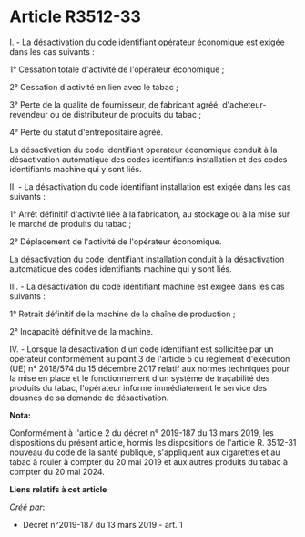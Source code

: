 # Article R3512-33

I. - La désactivation du code identifiant opérateur économique est exigée dans les cas suivants :

1° Cessation totale d'activité de l'opérateur économique ;

2° Cessation d'activité en lien avec le tabac ;

3° Perte de la qualité de fournisseur, de fabricant agréé, d'acheteur-revendeur ou de distributeur de produits du tabac ;

4° Perte du statut d'entrepositaire agréé.

La désactivation du code identifiant opérateur économique conduit à la désactivation automatique des codes identifiants
installation et des codes identifiants machine qui y sont liés.

II. - La désactivation du code identifiant installation est exigée dans les cas suivants :

1° Arrêt définitif d'activité liée à la fabrication, au stockage ou à la mise sur le marché de produits du tabac ;

2° Déplacement de l'activité de l'opérateur économique.

La désactivation du code identifiant installation conduit à la désactivation automatique des codes identifiants machine qui y
sont liés.

III. - La désactivation du code identifiant machine est exigée dans les cas suivants :

1° Retrait définitif de la machine de la chaîne de production ;

2° Incapacité définitive de la machine.

IV. - Lorsque la désactivation d'un code identifiant est sollicitée par un opérateur conformément au point 3 de l'article 5
du règlement d'exécution (UE) n° 2018/574 du 15 décembre 2017 relatif aux normes techniques pour la mise en place et le
fonctionnement d'un système de traçabilité des produits du tabac, l'opérateur informe immédiatement le service des douanes de
sa demande de désactivation.

**Nota:**

Conformément à l'article 2 du décret n° 2019-187 du 13 mars 2019, les dispositions du présent article, hormis les
dispositions de l'article R. 3512-31 nouveau du code de la santé publique, s'appliquent aux cigarettes et au tabac à rouler à
compter du 20 mai 2019 et aux autres produits du tabac à compter du 20 mai 2024.

**Liens relatifs à cet article**

_Créé par_:

  - Décret n°2019-187 du 13 mars 2019 - art. 1
